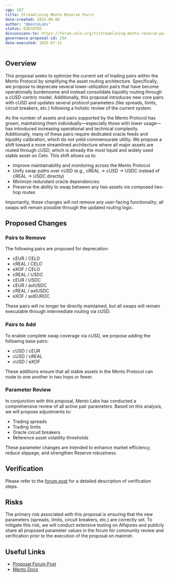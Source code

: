 ```yaml
---
cgp: 187
title: Streamlining Mento Reserve Pairs
date-created: 2025-06-08
author: "@mentoLabs"
status: EXECUTED
discussions-to: https://forum.celo.org/t/streamlining-mento-reserve-pairs
governance-proposal-id: 234
date-executed: 2025-07-11
---
```


## Overview
This proposal seeks to optimize the current set of trading pairs within the Mento Protocol by simplifying the asset routing architecture. Specifically, we propose to deprecate several lower-utilization pairs that have become operationally burdensome and instead consolidate liquidity routing through a cUSD-centric model. Additionally, this proposal introduces new core pairs with cUSD and updates several protocol parameters (like spreads, limits, circuit breakers, etc.) following a holistic review of the current system.

As the number of assets and pairs supported by the Mento Protocol has grown, maintaining them individually—especially those with lower usage—has introduced increasing operational and technical complexity. Additionally, many of these pairs require dedicated oracle feeds and liquidity calibration, which do not yield commensurate utility.
We propose a shift toward a more streamlined architecture where all major assets are routed through cUSD, which is already the most liquid and widely used stable asset on Celo. This shift allows us to:

- Improve maintainability and monitoring across the Mento Protocol
- Unify swap paths over cUSD (e.g., cREAL → cUSD → USDC instead of cREAL → USDC directly)
- Minimize redundant oracle dependencies
- Preserve the ability to swap between any two assets via composed two-hop routes

Importantly, these changes will not remove any user-facing functionality; all swaps will remain possible through the updated routing logic.

## Proposed Changes

### Pairs to Remove
The following pairs are proposed for deprecation:
- cEUR / CELO
- cREAL / CELO
- eXOF / CELO
- cREAL / USDC
- cEUR / USDC
- cEUR / axlUSDC
- cREAL / axlUSDC
- eXOF / axlEUROC

These pairs will no longer be directly maintained, but all swaps will remain executable through intermediate routing via cUSD.

### Pairs to Add
To enable complete swap coverage via cUSD, we propose adding the following base pairs:
- cUSD / cEUR
- cUSD / cREAL
- cUSD / eXOF

These additions ensure that all stable assets in the Mento Protocol can route to one another in two hops or fewer.

### Parameter Review
In conjunction with this proposal, Mento Labs has conducted a comprehensive review of all active pair parameters. Based on this analysis, we will propose adjustments to:

- Trading spreads
- Trading limits
- Oracle circuit breakers
- Reference asset volatility thresholds

These parameter changes are intended to enhance market efficiency, reduce slippage, and strengthen Reserve robustness.

## Verification
Please refer to the [forum post](https://forum.celo.org/t/streamlining-mento-reserve-pairs/11415) for a detailed description of verification steps.

## Risks
The primary risk associated with this proposal is ensuring that the new parameters (spreads, limits, circuit breakers, etc.) are correctly set. To mitigate this risk, we will conduct extensive testing on Alfajores and publicly share all proposed parameter values in the forum for community review and verification prior to the execution of the proposal on mainnet.

## Useful Links
- [Proposal Forum Post](https://forum.celo.org/t/streamlining-mento-reserve-pairs/11415)
- [Mento Docs](http://docs.mento.org/)
